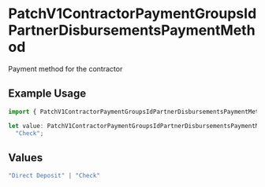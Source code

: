 # PatchV1ContractorPaymentGroupsIdPartnerDisbursementsPaymentMethod

Payment method for the contractor

## Example Usage

```typescript
import { PatchV1ContractorPaymentGroupsIdPartnerDisbursementsPaymentMethod } from "@gusto/embedded-api/models/operations/patchv1contractorpaymentgroupsidpartnerdisbursements.js";

let value: PatchV1ContractorPaymentGroupsIdPartnerDisbursementsPaymentMethod =
  "Check";
```

## Values

```typescript
"Direct Deposit" | "Check"
```